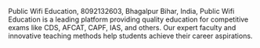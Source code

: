 Public Wifi Education, 
8092132603, 
Bhagalpur Bihar, India, 
Public Wifi Education is a leading platform providing quality education for competitive exams like CDS, AFCAT, CAPF, IAS, and others. Our expert faculty and innovative teaching methods help students achieve their career aspirations.
